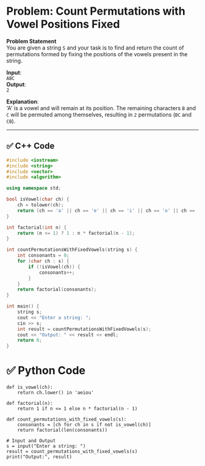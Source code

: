 # Problem: Count Permutations with Vowel Positions Fixed

**Problem Statement**  
You are given a string `S` and your task is to find and return the count of permutations formed by fixing the positions of the vowels present in the string.

**Input**:  
`ABC`  
**Output**:  
`2`

**Explanation**:  
'A' is a vowel and will remain at its position. The remaining characters `B` and `C` will be permuted among themselves, resulting in `2` permutations (`BC` and `CB`).

---

## ✅ C++ Code

```cpp
#include <iostream>
#include <string>
#include <vector>
#include <algorithm>

using namespace std;

bool isVowel(char ch) {
    ch = tolower(ch);
    return (ch == 'a' || ch == 'e' || ch == 'i' || ch == 'o' || ch == 'u');
}

int factorial(int n) {
    return (n <= 1) ? 1 : n * factorial(n - 1);
}

int countPermutationsWithFixedVowels(string s) {
    int consonants = 0;
    for (char ch : s) {
        if (!isVowel(ch)) {
            consonants++;
        }
    }
    return factorial(consonants);
}

int main() {
    string s;
    cout << "Enter a string: ";
    cin >> s;
    int result = countPermutationsWithFixedVowels(s);
    cout << "Output: " << result << endl;
    return 0;
}
```
# ✅ Python Code
```
def is_vowel(ch):
    return ch.lower() in 'aeiou'

def factorial(n):
    return 1 if n <= 1 else n * factorial(n - 1)

def count_permutations_with_fixed_vowels(s):
    consonants = [ch for ch in s if not is_vowel(ch)]
    return factorial(len(consonants))

# Input and Output
s = input("Enter a string: ")
result = count_permutations_with_fixed_vowels(s)
print("Output:", result)
```